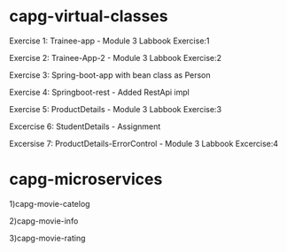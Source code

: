 # capg-virtual-classes
Exercise 1: Trainee-app - Module 3 Labbook Exercise:1

Exercise 2: Trainee-App-2 - Module 3 Labbook Exercise:2

Exercise 3: Spring-boot-app with bean class as Person

Exercise 4: Springboot-rest - Added RestApi impl

Exercise 5: ProductDetails - Module 3 Labbook Exercise:3

Excercise 6: StudentDetails - Assignment

Excersise 7: ProductDetails-ErrorControl - Module 3 Labbook Excercise:4

# capg-microservices
1)capg-movie-catelog

2)capg-movie-info

3)capg-movie-rating
